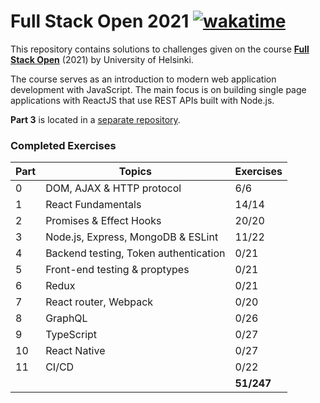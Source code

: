 # Full Stack Open 2021 [![wakatime](https://wakatime.com/badge/github/iosonja/fullstack-exercises.svg)](https://wakatime.com/badge/github/iosonja/fullstack-exercises)

This repository contains solutions to challenges given on the course [**Full Stack Open**](https://fullstackopen.com/en/) (2021) by University of Helsinki.

The course serves as an introduction to modern web application development with JavaScript. The main focus is on building single page applications with ReactJS that use REST APIs built with Node.js.

**Part 3** is located in a [separate repository](https://github.com/iosonja/nodejs-exercises).

### Completed Exercises

| Part | Topics | Exercises|
| --- | --- | ---     |
| 0   | DOM, AJAX & HTTP protocol | 6/6     |
| 1   | React Fundamentals | 14/14   |
| 2   | Promises & Effect Hooks | 20/20   |
| 3   | Node.js, Express, MongoDB & ESLint | 11/22   |
| 4   | Backend testing, Token authentication  | 0/21   |
| 5   | Front-end testing & proptypes  | 0/21   |        
| 6   | Redux  | 0/21   |        
| 7   | React router, Webpack  | 0/20   |        
| 8   | GraphQL  | 0/26   |    
| 9   | TypeScript  | 0/27   |    
| 10  | React Native  | 0/27   |  
| 11  | CI/CD  | 0/22   |    
| | | __51/247__ |        
